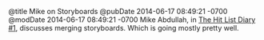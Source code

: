 @title Mike on Storyboards
@pubDate 2014-06-17 08:49:21 -0700
@modDate 2014-06-17 08:49:21 -0700
Mike Abdullah, in <a href="http://mikeabdullah.net/thl-ios7-diary-1-storyboard-merging.html">The Hit List Diary #1</a>, discusses merging storyboards. Which is going mostly pretty well.
